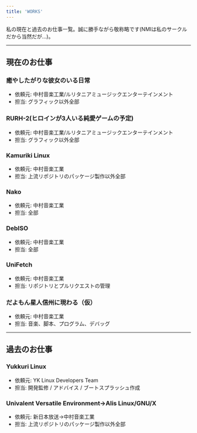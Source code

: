 ```yaml
---
title: 'WORKS'
---
```


私の現在と過去のお仕事一覧。誠に勝手ながら敬称略です(NMIは私のサークルだから当然だが…)。

---

## 現在のお仕事
### 癒やしたがりな彼女のいる日常
- 依頼元: 中村音楽工業/ルリタニアミュージックエンターテインメント
- 担当: グラフィック以外全部

### RURH-2(ヒロインが3人いる純愛ゲームの予定)
- 依頼元: 中村音楽工業/ルリタニアミュージックエンターテインメント
- 担当: グラフィック以外全部

### Kamuriki Linux
- 依頼元: 中村音楽工業
- 担当: 上流リポジトリのパッケージ製作以外全部

### Nako
- 依頼元: 中村音楽工業
- 担当: 全部

### DebISO
- 依頼元: 中村音楽工業
- 担当: 全部

### UniFetch
- 依頼元: 中村音楽工業
- 担当: リポジトリとプルリクエストの管理

### だよもん星人信州に現わる（仮）
- 依頼元: 中村音楽工業
- 担当: 音楽、脚本、プログラム、デバッグ

---

## 過去のお仕事
### Yukkuri Linux
- 依頼元: YK Linux Developers Team
- 担当: 開発監修 / アドバイス / ブートスプラッシュ作成

### Univalent Versatile Environment→Alis Linux/GNU/X
- 依頼元: 新日本放送→中村音楽工業
- 担当: 上流リポジトリのパッケージ製作以外全部 
